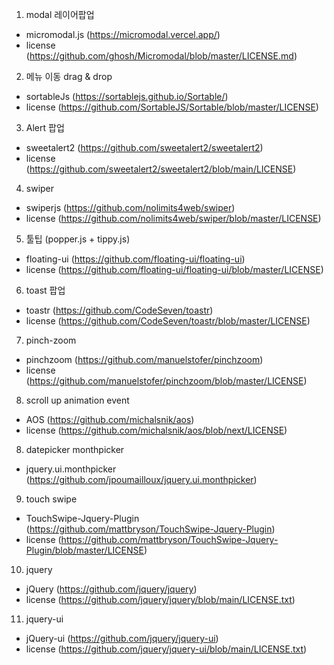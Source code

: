 1. modal 레이어팝업

-   micromodal.js (https://micromodal.vercel.app/)
-   license (https://github.com/ghosh/Micromodal/blob/master/LICENSE.md)

2. 메뉴 이동 drag & drop

-   sortableJs (https://sortablejs.github.io/Sortable/)
-   license (https://github.com/SortableJS/Sortable/blob/master/LICENSE)

3. Alert 팝업

-   sweetalert2 (https://github.com/sweetalert2/sweetalert2)
-   license (https://github.com/sweetalert2/sweetalert2/blob/main/LICENSE)

4. swiper

-   swiperjs (https://github.com/nolimits4web/swiper)
-   license (https://github.com/nolimits4web/swiper/blob/master/LICENSE)

5. 툴팁 (popper.js + tippy.js)

-   floating-ui (https://github.com/floating-ui/floating-ui)
-   license (https://github.com/floating-ui/floating-ui/blob/master/LICENSE)

6. toast 팝업

-   toastr (https://github.com/CodeSeven/toastr)
-   license (https://github.com/CodeSeven/toastr/blob/master/LICENSE)

7. pinch-zoom

-   pinchzoom (https://github.com/manuelstofer/pinchzoom)
-   license (https://github.com/manuelstofer/pinchzoom/blob/master/LICENSE)

8. scroll up animation event

-   AOS (https://github.com/michalsnik/aos)
-   license (https://github.com/michalsnik/aos/blob/next/LICENSE)

8. datepicker monthpicker

-   jquery.ui.monthpicker (https://github.com/jpoumailloux/jquery.ui.monthpicker)

9. touch swipe

-   TouchSwipe-Jquery-Plugin (https://github.com/mattbryson/TouchSwipe-Jquery-Plugin)
-   license (https://github.com/mattbryson/TouchSwipe-Jquery-Plugin/blob/master/LICENSE)

10. jquery

-   jQuery (https://github.com/jquery/jquery)
-   license (https://github.com/jquery/jquery/blob/main/LICENSE.txt)

11. jquery-ui

-   jQuery-ui (https://github.com/jquery/jquery-ui)
-   license (https://github.com/jquery/jquery-ui/blob/main/LICENSE.txt)
